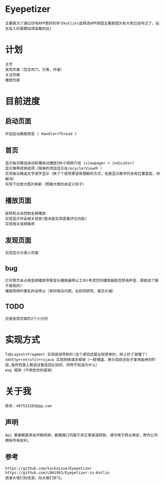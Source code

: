 
# Eyepetizer
    主要是为了通过仿写APP更好的学习kotlin(选择该APP原因主要是因为有大佬已经写过了，站在巨人的肩膀站得高看的远)

# 计划
    主页
    发现页面（包含热门，分类，作者）
    关注页面
    播放页面   
 
# 目前进度 

## 启动页面
    开启启动画面渐变 ( Handler+Thread )

## 首页
    显示每日精选自动轮播自动播放5秒小视频介绍 (viewpager + indicator)
    显示推荐视频选项（简单的添加显示在recyclerView中 ）
    实现每日精选文字逐字显示（换了个感觉更容易理解的方式，但是显示数字时会有位置差距，待解决）
    实现下拉放大图片刷新（照搬大佬的自定义轮子）
    
## 播放页面
    旋转和点击控制全屏播放
    实现显示作品相关信息(暂未能实现查看评论功能)
    实现相关视频推荐
## 发现页面
    实现显示分类小页面
## bug
    打开首页会占用音频播放导致音乐播放器停止工作(考虑空的播放器能否禁用声音，假装这个锅不是我的)
    播放视频时莫名的会停止（有时候没问题，在研究研究，毫无头绪）
## TODO
    完善发现页面的2个小分页
# 实现方式
    TabLayout+Fragment 实现底部导航栏(这个感觉还是比较简单的，网上抄了就懂了)
    okhttp+retrofit+rxjava 实现网络请求框架（一脸懵逼，表示目前还处于拿来能用的阶段,虽然百度上都说这套连招比较好，然而不知道为什么）
    mvp 框架（不明觉厉的框架）
    
# 关于我
    联系：497533265@qq.com    
## 声明
    Api 数据都是来自开眼视频，数据接口均属于非正常渠道获取，请勿用于商业用途，原作公司拥有所有权利。
    
## 参考
    https://github.com/kaikaixue/Eyepetizer
    https://github.com/LRH1993/Eyepetizer-in-Kotlin
    感谢大佬们的资源，向大佬们学习。
